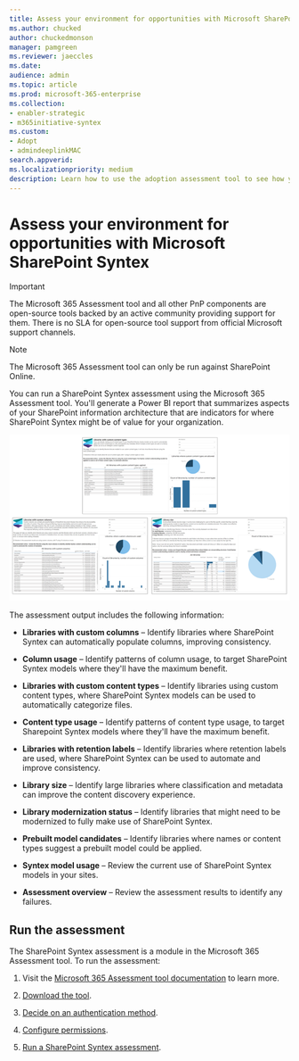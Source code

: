 ```yaml
---
title: Assess your environment for opportunities with Microsoft SharePoint Syntex
ms.author: chucked
author: chuckedmonson
manager: pamgreen
ms.reviewer: jaeccles
ms.date:
audience: admin
ms.topic: article
ms.prod: microsoft-365-enterprise
ms.collection:
- enabler-strategic
- m365initiative-syntex
ms.custom: 
- Adopt
- admindeeplinkMAC
search.appverid:
ms.localizationpriority: medium
description: Learn how to use the adoption assessment tool to see how your organization can benefit from SharePoint Syntex.
---
```


# Assess your environment for opportunities with Microsoft SharePoint Syntex

> [!IMPORTANT]
> The Microsoft 365 Assessment tool and all other PnP components are open-source tools backed by an active community providing support for them. There is no SLA for open-source tool support from official Microsoft support channels. 

> [!NOTE]
> The Microsoft 365 Assessment tool can only be run against SharePoint Online. 

You can run a SharePoint Syntex assessment using the Microsoft 365 Assessment tool. You'll generate a Power BI report that summarizes aspects of your SharePoint information architecture that are indicators for where SharePoint Syntex might be of value for your organization.

![Image of three sample report pages in the Power BI summary.](../media/content-understanding/assessment-tool-reports.png)

The assessment output includes the following information: 

- **Libraries with custom columns** – Identify libraries where SharePoint Syntex can automatically populate columns, improving consistency. 

- **Column usage** – Identify patterns of column usage, to target SharePoint Syntex models where they'll have the maximum benefit. 

- **Libraries with custom content types** – Identify libraries using custom content types, where SharePoint Syntex models can be used to automatically categorize files. 

- **Content type usage** – Identify patterns of content type usage, to target Sharepoint Syntex models where they'll have the maximum benefit. 

- **Libraries with retention labels** – Identify libraries where retention labels are used, where SharePoint Syntex can be used to automate and improve consistency. 

- **Library size** – Identify large libraries where classification and metadata can improve the content discovery experience. 

- **Library modernization status** – Identify libraries that might need to be modernized to fully make use of SharePoint Syntex. 

- **Prebuilt model candidates** – Identify libraries where names or content types suggest a prebuilt model could be applied. 

- **Syntex model usage** – Review the current use of SharePoint Syntex models in your sites. 

- **Assessment overview** – Review the assessment results to identify any failures. 

## Run the assessment

The SharePoint Syntex assessment is a module in the Microsoft 365 Assessment tool. To run the assessment: 

1. Visit the [Microsoft 365 Assessment tool documentation](https://pnp.github.io/pnpassessment/index.html) to learn more.

2. [Download the tool](https://pnp.github.io/pnpassessment/using-the-assessment-tool/download.html). 

3. [Decide on an authentication method](https://pnp.github.io/pnpassessment/using-the-assessment-tool/setupauth.html).

4. [Configure permissions](https://pnp.github.io/pnpassessment/sharepoint-syntex/requirements.html). 

5. [Run a SharePoint Syntex assessment](https://pnp.github.io/pnpassessment/sharepoint-syntex/assess.html). 


